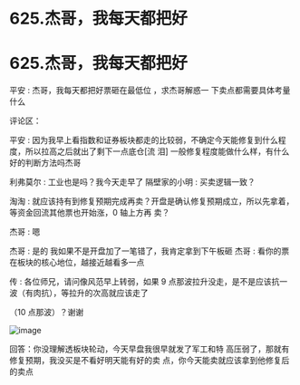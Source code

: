 # 625.杰哥，我每天都把好

# 625.杰哥，我每天都把好

平安 : 杰哥，我每天都把好票砸在最低位 ，求杰哥解惑一 下卖点都需要具体考量什么

评论区：

平安 : 因为我早上看指数和证券板块都走的比较弱，不确定今天能修复到什么程度，所以拉高之后就出了剩下一点底仓[流 泪] 一般修复程度能做什么样，有什么好的判断方法吗杰哥

利弗莫尔 : 工业也是吗？我今天走早了 隔壁家的小明 : 买卖逻辑一致？

淘淘 : 就应该持有到修复预期完成再卖？开盘是确认修复预期成立，所以先拿着，等资金回流其他票也开始涨，0 轴上方再 卖？

杰哥 : 嗯

杰哥 : 是的 我如果不是开盘加了一笔错了，我肯定拿到下午板砸 杰哥 : 看你的票在板块的核心地位，越接近越看多一点

传 : 各位师兄，请问像风范早上转弱，如果 9 点那波拉升没走，是不是应该抗一波（有肉抗），等拉升的次高就应该走了

（10 点那波）？谢谢

![image](img/Image_173.png)

回答：你没理解透板块轮动，今天早盘我很早就发了军工和特 高压弱了，那就有修复预期，我没买是不看好明天能有好的卖 点，你今天能卖就应该拿到他修复后的卖点